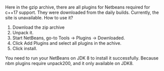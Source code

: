 Here in the gzip archive, there are all plugins for Netbeans required for c++17 support.
They were downloaded from the daily builds. Currently, the site is unavailable.
How to use it?
1) Download the zip archive
2) Unpack it.
3) Start NetBeans, go-to Tools -> Plugins -> Downloaded.
4) Click Add Plugins and select all plugins in the achive.
5) Click install. 

You need to run your NetBeans on JDK 8 to install it successfully. Because nbm plugins require unpack200, and it only available on JDK8.

